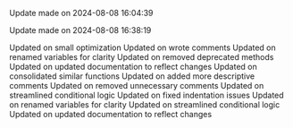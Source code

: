 
Update made on 2024-08-08 16:04:39

Update made on 2024-08-08 16:38:19

Updated on small optimization
Updated on wrote comments
Updated on renamed variables for clarity
Updated on removed deprecated methods
Updated on updated documentation to reflect changes
Updated on consolidated similar functions
Updated on added more descriptive comments
Updated on removed unnecessary comments
Updated on streamlined conditional logic
Updated on fixed indentation issues
Updated on renamed variables for clarity
Updated on streamlined conditional logic
Updated on updated documentation to reflect changes